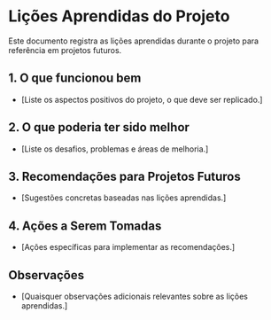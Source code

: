 # Lições Aprendidas do Projeto

Este documento registra as lições aprendidas durante o projeto para referência em projetos futuros.

## 1. O que funcionou bem

*   [Liste os aspectos positivos do projeto, o que deve ser replicado.]

## 2. O que poderia ter sido melhor

*   [Liste os desafios, problemas e áreas de melhoria.]

## 3. Recomendações para Projetos Futuros

*   [Sugestões concretas baseadas nas lições aprendidas.]

## 4. Ações a Serem Tomadas

*   [Ações específicas para implementar as recomendações.]

## Observações

*   [Quaisquer observações adicionais relevantes sobre as lições aprendidas.]